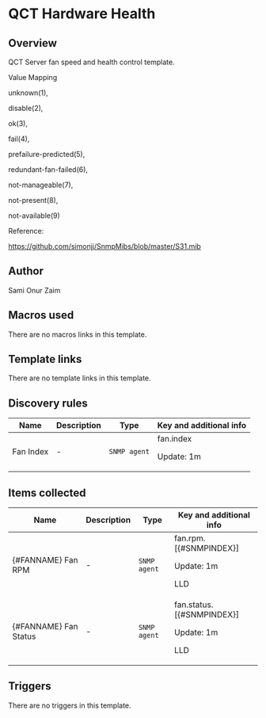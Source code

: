 # QCT Hardware Health

## Overview

QCT Server fan speed and health control template.


 


Value Mapping


unknown(1),


disable(2),


ok(3),


fail(4),


prefailure-predicted(5),


redundant-fan-failed(6),


not-manageable(7),


not-present(8),


not-available(9)


 


Reference:


https://github.com/simonjj/SnmpMibs/blob/master/S31.mib



## Author

Sami Onur Zaim

## Macros used

There are no macros links in this template.

## Template links

There are no template links in this template.

## Discovery rules

|Name|Description|Type|Key and additional info|
|----|-----------|----|----|
|Fan Index|<p>-</p>|`SNMP agent`|fan.index<p>Update: 1m</p>|


## Items collected

|Name|Description|Type|Key and additional info|
|----|-----------|----|----|
|{#FANNAME} Fan RPM|<p>-</p>|`SNMP agent`|fan.rpm.[{#SNMPINDEX}]<p>Update: 1m</p><p>LLD</p>|
|{#FANNAME} Fan Status|<p>-</p>|`SNMP agent`|fan.status.[{#SNMPINDEX}]<p>Update: 1m</p><p>LLD</p>|


## Triggers

There are no triggers in this template.


